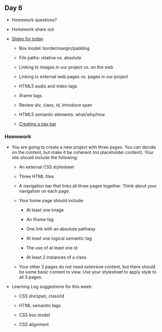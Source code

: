 ## Day 6

* Homework questions?

* Homework share out

* [Slides for today](https://docs.google.com/presentation/d/15WNO5x1JjITi823d-GGm1DBXUuhVHKiYGJ2C-Co_TmA/edit?usp=sharing)

    * Box model: border/margin/padding

    * File paths: relative vs. absolute
    
    * Linking to images in our project vs. on the web
    
    * Linking to external web pages vs. pages in our project
    
    * HTML5 audio and video tags
    
    * iframe tags
    
    * Review div, class, id, introduce span
    
    * HTML5 semantic elements: what/why/how
    
    * [Creating a nav bar](https://www.w3schools.com/css/css_navbar.asp)
    
### Homework

* You are going to create a new project with three pages. You can decide on the content, but make it be coherent (no placeholder content). Your site should include the following:

    * An external CSS stylesheet
    
    * Three HTML files
    
    * A navigation bar that links all three pages together. Think about your navigation on each page.
    
    * Your home page should include:
    
        * At least one image
        
        * An iframe tag
        
        * One link with an absolute pathway
        
        * At least one logical semantic tag
        
        * The use of at least one id
        
        * At least 2 instances of a class
        
    * Your other 2 pages do not need extensive content, but there should be some basic content to view. Use your stylesheet to apply style to all 3 pages.
    
* Learning Log suggestions for this week:

    * CSS div/span, class/id
    
    * HTML semantic tags
    
    * CSS box model
    
    * CSS alignment